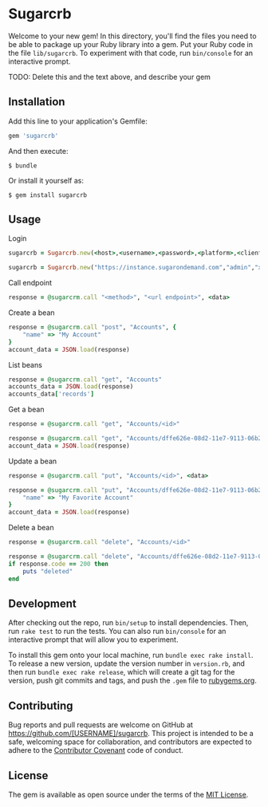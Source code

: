 # Sugarcrb

Welcome to your new gem! In this directory, you'll find the files you need to be able to package up your Ruby library into a gem. Put your Ruby code in the file `lib/sugarcrb`. To experiment with that code, run `bin/console` for an interactive prompt.

TODO: Delete this and the text above, and describe your gem

## Installation

Add this line to your application's Gemfile:

```ruby
gem 'sugarcrb'
```

And then execute:

    $ bundle

Or install it yourself as:

    $ gem install sugarcrb

## Usage

Login

```ruby
sugarcrb = Sugarcrb.new(<host>,<username>,<password>,<platform>,<client id>,<client secret>)

sugarcrb = Sugarcrb.new("https://instance.sugarondemand.com","admin","xxxxxx","test","sugar","")
```

Call endpoint

```ruby
response = @sugarcrm.call "<method>", "<url endpoint>", <data>
```

Create a bean

```ruby
response = @sugarcrm.call "post", "Accounts", {
    "name" => "My Account"
}
account_data = JSON.load(response)
```

List beans

```ruby
response = @sugarcrm.call "get", "Accounts"
accounts_data = JSON.load(response)
accounts_data['records']
```

Get a bean

```ruby
response = @sugarcrm.call "get", "Accounts/<id>"

response = @sugarcrm.call "get", "Accounts/dffe626e-08d2-11e7-9113-06b20b8677ed"
account_data = JSON.load(response)
```

Update a bean

```ruby
response = @sugarcrm.call "put", "Accounts/<id>", <data>

response = @sugarcrm.call "put", "Accounts/dffe626e-08d2-11e7-9113-06b20b8677ed", {
    "name" => "My Favorite Account"
}
account_data = JSON.load(response)
```

Delete a bean

```ruby
response = @sugarcrm.call "delete", "Accounts/<id>"

response = @sugarcrm.call "delete", "Accounts/dffe626e-08d2-11e7-9113-06b20b8677ed"
if response.code == 200 then
    puts "deleted"
end
```


## Development

After checking out the repo, run `bin/setup` to install dependencies. Then, run `rake test` to run the tests. You can also run `bin/console` for an interactive prompt that will allow you to experiment.

To install this gem onto your local machine, run `bundle exec rake install`. To release a new version, update the version number in `version.rb`, and then run `bundle exec rake release`, which will create a git tag for the version, push git commits and tags, and push the `.gem` file to [rubygems.org](https://rubygems.org).

## Contributing

Bug reports and pull requests are welcome on GitHub at https://github.com/[USERNAME]/sugarcrb. This project is intended to be a safe, welcoming space for collaboration, and contributors are expected to adhere to the [Contributor Covenant](http://contributor-covenant.org) code of conduct.


## License

The gem is available as open source under the terms of the [MIT License](http://opensource.org/licenses/MIT).

